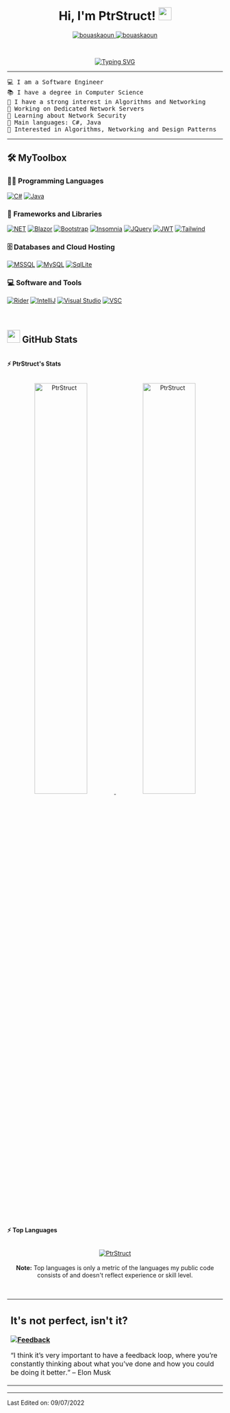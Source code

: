 <h1 align="center">
Hi, I'm PtrStruct!
	<a href="https://github.com/PtrStruct" target="_self">
		<img src="https://media.giphy.com/media/hvRJCLFzcasrR4ia7z/giphy.gif" width="30">
	</a>
</h1>
<p align="center">
	<a href="https://github.com/PtrStruct">
		<img src="https://komarev.com/ghpvc/?username=PtrStruct&label=Profile%20views&color=0e75b6&style=flat" alt="bouaskaoun" />
	</a>
	<a href="https://github.com/PtrStruct">
		<img src="https://img.shields.io/github/followers/PtrStruct?label=Followers" alt="bouaskaoun" />
	</a>
</p>
<br/>
<p align="center">
	<a href="https://git.io/typing-svg"><img src="https://readme-typing-svg.herokuapp.com?font=Fira+Code&duration=3500&pause=600&center=true&vCenter=true&width=435&lines=Software+Engineer;Network+Enthusiast;Computer+Science;TCP.Connect(RemoteHost(%22127.0.0.1%22))" alt="Typing SVG" /></a>
	</a>
</p>

<hr>

<pre>
💻 I am a Software Engineer
📚 I have a degree in Computer Science
📝 I have a strong interest in Algorithms and Networking
🔭 Working on Dedicated Network Servers
🌱 Learning about Network Security
🌟 Main languages: C#, Java
🚩 Interested in Algorithms, Networking and Design Patterns
</pre>
<hr>

## 🛠️ MyToolbox

### 👨‍💻 Programming Languages


<p>
    <a href="https://github.com/PtrStruct"><img alt="C#" src="https://img.shields.io/badge/c%23-%23239120.svg?style=for-the-badge&logo=c-sharp&logoColor=white"></a>
    <a href="https://github.com/PtrStruct"><img alt="Java" src="https://img.shields.io/badge/java-%23ED8B00.svg?style=for-the-badge&logo=java&logoColor=white"></a>

### 🧰 Frameworks and Libraries

<p>
    <a href="https://github.com/PtrStruct"><img alt="NET" src="https://img.shields.io/badge/.NET-5C2D91?style=for-the-badge&logo=.net&logoColor=white"></a>
    <a href="https://github.com/PtrStruct"><img alt="Blazor" src="https://img.shields.io/badge/blazor-%235C2D91.svg?style=for-the-badge&logo=blazor&logoColor=white"></a>
    <a href="https://github.com/PtrStruct"><img alt="Bootstrap" src="https://img.shields.io/badge/bootstrap-%23563D7C.svg?style=for-the-badge&logo=bootstrap&logoColor=white"></a>
    <a href="https://github.com/PtrStruct"><img alt="Insomnia" src="https://img.shields.io/badge/Insomnia-black?style=for-the-badge&logo=insomnia&logoColor=5849BE"></a>
    <a href="https://github.com/PtrStruct"><img alt="JQuery" src="https://img.shields.io/badge/jquery-%230769AD.svg?style=for-the-badge&logo=jquery&logoColor=white"></a>
    <a href="https://github.com/PtrStruct"><img alt="JWT" src="https://img.shields.io/badge/JWT-black?style=for-the-badge&logo=JSON%20web%20tokens"></a>
    <a href="https://github.com/PtrStruct"><img alt="Tailwind" src="https://img.shields.io/badge/tailwindcss-%2338B2AC.svg?style=for-the-badge&logo=tailwind-css&logoColor=white"></a>
</p>

### 🗄️ Databases and Cloud Hosting

<p>
    <a href="https://github.com/PtrStruct"><img alt="MSSQL" src="https://img.shields.io/badge/Microsoft%20SQL%20Sever-CC2927?style=for-the-badge&logo=microsoft%20sql%20server&logoColor=white"></a>
    <a href="https://github.com/PtrStruct"><img alt="MySQL" src ="https://img.shields.io/badge/mysql-%2300f.svg?style=for-the-badge&logo=mysql&logoColor=white"></a>
  <a href="https://github.com/PtrStruct"><img alt="SqlLite" src ="https://img.shields.io/badge/sqlite-%2307405e.svg?style=for-the-badge&logo=sqlite&logoColor=white"></a>
</p>

### 💻 Software and Tools

<p>
    <a href="https://github.com/PtrStruct"><img alt="Rider" src="https://img.shields.io/badge/Rider-000000.svg?style=for-the-badge&logo=Rider&logoColor=white&color=black&labelColor=crimson"></a>
    <a href="https://github.com/PtrStruct"><img alt="IntelliJ" src="https://img.shields.io/badge/IntelliJIDEA-000000.svg?style=for-the-badge&logo=intellij-idea&logoColor=white"></a>
    <a href="https://github.com/PtrStruct"><img alt="Visual Studio" src="https://img.shields.io/badge/Visual%20Studio-5C2D91.svg?style=for-the-badge&logo=visual-studio&logoColor=white"></a>
    <a href="https://github.com/PtrStruct"><img alt="VSC" src="https://img.shields.io/badge/Visual%20Studio%20Code-0078d7.svg?style=for-the-badge&logo=visual-studio-code&logoColor=white"></a>
</p>
</br>

<!--
### 👨🏽‍💻 Workspace
<p>
    <a href="https://github.com/PtrStruct"><img alt="Macbook Air M1" src="https://img.shields.io/badge/Apple-MacBook_Air_2020-999999?style=for-the-badge&logo=apple&logoColor=white"></a>
    <a href="https://github.com/PtrStruct"><img alt="Spotify" src="https://img.shields.io/badge/Spotify-1ED760?&style=for-the-badge&logo=spotify&logoColor=white"></a>
</p>
-->


## <a href="https://github.com/PtrStruct"><img src="https://www.blumbergdigital.com/wp-content/uploads/2020/10/stats-graphic-statistics-business-512.png" width="30"></a> GitHub Stats

<br/>
<summary><b>⚡ PtrStruct's Stats</b></summary>
<br/>
<p align="center">
	<a href="https://github.com/PtrStruct">
	<img width="49.5%" src="https://github-readme-stats.vercel.app/api?username=PtrStruct&show_icons=true" alt="PtrStruct">
	<img width="49.5%" src="https://github-readme-streak-stats.herokuapp.com/?user=PtrStruct" alt="PtrStruct">
	</a>
	<br/>
</p>



<br/>


<!--
<summary><b>⚡ Activity graph</b></summary>
![PtrStruct's GitHub stats](https://github-readme-stats.vercel.app/api?username=PtrStruct&show_icons=true&theme=dracula)
<br/>
<p align="center">
	<a href="https://github.com/PtrStruct">
		<img src="https://activity-graph.herokuapp.com/graph?username=PtrStruct&bg_color=ffffff&color=000000&line=000000&point=000000&area=true&hide_border=true" alt="PtrStruct">
	</a>
</p>
<br/>
-->
<summary><b>⚡ Top Languages</b></summary>
<br/>

<p align="center">
	<a href="https://github.com/PtrStruct">
	<img src="https://github-readme-stats.vercel.app/api/top-langs/?username=PtrStruct&langs_count=8&layout=compact" alt="PtrStruct">
	</a>
	<br/>
<br/>
<b>Note:</b> Top languages is only a metric of the languages my public code consists of and doesn't reflect experience or skill level.
</p>
<br/>

<table style="border: none">
  <tr>
  <td width="50%" valign="top">


## It's not perfect, isn't it?

**<a href="https://github.com/PtrStruct"><img alt="Feedback" src="https://img.shields.io/badge/Ask%20me-anything-1abc9c.svg"></a>**

“I think it’s very important to have a feedback loop, where you’re constantly thinking about what you’ve done and how you could be doing it better.”
– Elon Musk

  </td>
  </tr>
</table>

------

Last Edited on: 09/07/2022
